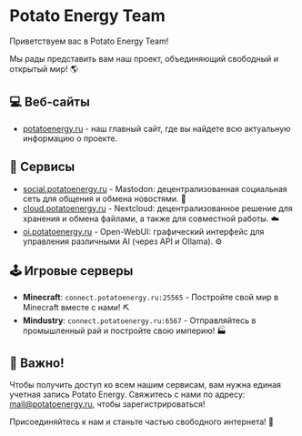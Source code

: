 # Potato Energy Team

Приветствуем вас в Potato Energy Team! 

Мы рады представить вам наш проект, объединяющий свободный и открытый мир! 🌎

## 💻 Веб-сайты

- [potatoenergy.ru](https://potatoenergy.ru/) - наш главный сайт, где вы найдете всю актуальную информацию о проекте.

## 🚀 Сервисы

- [social.potatoenergy.ru](https://social.potatoenergy.ru/) - Mastodon: децентрализованная социальная сеть для общения и обмена новостями. 💬
- [cloud.potatoenergy.ru](https://cloud.potatoenergy.ru/) - Nextcloud: децентрализованное решение для хранения и обмена файлами, а также для совместной работы. ☁️
- [oi.potatoenergy.ru](https://oi.potatoenergy.ru/) - Open-WebUI: графический интерфейс для управления различными AI (через API и Ollama). ⚙️

## 🕹 Игровые серверы

- **Minecraft**: `connect.potatoenergy.ru:25565` - Постройте свой мир в Minecraft вместе с нами! ⛏️
- **Mindustry**: `connect.potatoenergy.ru:6567` - Отправляйтесь в промышленный рай и постройте свою империю! 🏭

## 🔑 Важно!

Чтобы получить доступ ко всем нашим сервисам, вам нужна единая учетная запись Potato Energy. Свяжитесь с нами по адресу: [mail@potatoenergy.ru](mailto:mail@potatoenergy.ru), чтобы зарегистрироваться!

Присоединяйтесь к нам и станьте частью свободного интернета! 🚀

